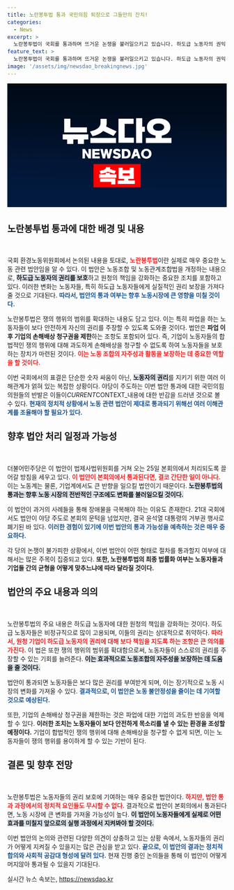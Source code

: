 ```yaml
---
title: 노란봉투법 통과 국민의힘 퇴장으로 그들만의 잔치!
categories:
  - News
excerpt: >
  노란봉투법이 국회를 통과하며 뜨거운 논쟁을 불러일으키고 있습니다. 하도급 노동자의 권익 보호와 기업 책임 강화 속, 여야의 격돌이 예고됩니다! 이 법안의 향방을 알아보세요!
feature_text: >
  노란봉투법이 국회를 통과하며 뜨거운 논쟁을 불러일으키고 있습니다. 하도급 노동자의 권익 보호와 기업 책임 강화 속, 여야의 격돌이 예고됩니다! 이 법안의 향방을 알아보세요!
image: '/assets/img/newsdao_breakingnews.jpg'
---
```


<p><img src="/assets/img/newsdao_breakingnews.jpg" alt="koreaapp 속보" /></p>

<h2 data-ke-size="size26">노란봉투법 통과에 대한 배경 및 내용</h2>

<p data-ke-size="size16">&nbsp;</p>

<p>국회 환경노동위원회에서 논의된 내용을 토대로, <b><span style="color: #ee2323;">노란봉투법</span></b>이란 실제로 매우 중요한 노동 관련 법안임을 알 수 있다. 이 법안은 노동조합 및 노동관계조합법을 개정하는 내용으로, <b><span style="background-color: #21538527;">하도급 노동자의 권리를 보호</span></b>하고 원청의 책임을 강화하는 중요한 조치를 포함하고 있다. 이러한 변화는 노동자들, 특히 하도급 노동자들에게 실질적인 권리 보장을 가져다줄 것으로 기대된다. <b><span style="color: #1a5490;">따라서, 법안의 통과 여부는 향후 노동시장에 큰 영향을 미칠 것이다.</span></b></p>

<p>노란봉투법은 쟁의 행위의 범위를 확대하는 내용도 담고 있다. 이는 특히 파업을 하는 노동자들이 보다 안전하게 자신의 권리를 주장할 수 있도록 도와줄 것이다. 법안은 <b>파업 이후 기업의 손해배상 청구권을 제한</b>하는 조항도 포함되어 있다. 즉, 기업이 노동자들의 합법적인 쟁의 행위에 대해 과도하게 손해배상을 청구할 수 없도록 하여 노동자들을 보호하는 장치가 마련된 것이다. <b><span style="color: #ee2323;">이는 노동 조합의 자주성과 활동을 보장하는 데 중요한 역할을 할 것이다.</span></b></p>

<p>이번 국회에서의 표결은 단순한 숫자 싸움이 아닌, <b><span style="background-color: #21538527;">노동자의 권리</span></b>를 지키기 위한 여러 이해관계가 얽혀 있는 복잡한 상황이다. 야당이 주도하는 이번 법안 통과에 대한 국민의힘 의원들의 반발은 이들이<em>CURRENT</em>CONTEXT_내용에 대한 반감을 드러낸 것으로 볼 수 있다. <b><span style="color: #1a5490;">현재의 정치적 상황에서 노동 관련 법안이 제대로 통과되기 위해선 여러 이해관계를 조율해야 할 필요가 있다.</span></b></p>

<h2 data-ke-size="size26">향후 법안 처리 일정과 가능성</h2>

<p data-ke-size="size16">&nbsp;</p>

<p>더불어민주당은 이 법안이 법제사법위원회를 거쳐 오는 25일 본회의에서 처리되도록 끌어갈 방침을 세우고 있다. <b><span style="color: #ee2323;">이 법안이 본회의에서 통과된다면, 결코 간단한 일이 아니다.</span></b> 이는 노동계는 물론, 기업계에서도 큰 반향을 일으킬 법안이기 때문이다. <b><span style="background-color: #21538527;">노란봉투법의 통과는 향후 노동 시장의 전반적인 구조에도 변화를 불러일으킬 것이다.</span></b></p>

<p>이 법안이 과거의 사례들을 통해 장애물을 극복해야 하는 이유도 존재한다. 21대 국회에서도 법안이 야당 주도로 본회의 문턱을 넘었지만, 결국 윤석열 대통령의 거부권 행사로 폐기된 바 있다. <b><span style="color: #1a5490;">이러한 경험이 있기에 이번 법안의 통과 가능성을 예측하는 것은 매우 중요하다.</span></b></p>

<p>각 당의 논쟁이 불가피한 상황에서, 이번 법안이 어떤 형태로 절차를 통과할지 여부에 대해서는 많은 주목이 집중되고 있다. <b>또한, 노란봉투법의 최종 법률화 여부는 노동자들과 기업들 간의 균형을 어떻게 맞추느냐에 따라 달라질 것이다.</b></p>

<h2 data-ke-size="size26">법안의 주요 내용과 의의</h2>

<p data-ke-size="size16">&nbsp;</p>

<p>노란봉투법의 주요 내용은 하도급 노동자에 대한 원청의 책임을 강화하는 것이다. 하도급 노동자들은 비정규직으로 많이 고용되며, 이들의 권리는 상대적으로 취약하다. <b><span style="color: #ee2323;">따라서, 원청 기업이 하도급 노동자의 권리에 대해 보다 책임을 지도록 하는 조항은 큰 의의를 가진다.</span></b> 이 법은 또한 쟁의 행위의 범위를 확대함으로써, 노동자들이 스스로의 권리를 주장할 수 있는 기회를 늘려준다. <b><span style="background-color: #21538527;">이는 효과적으로 노동조합의 자주성을 보장하는 데 도움을 줄 것이다.</span></b></p>

<p>법안이 통과되면 노동자들은 보다 많은 권리를 부여받게 되며, 이는 장기적으로 노동 시장의 변화를 가져올 수 있다. <b><span style="color: #1a5490;">결과적으로, 이 법안은 노동 불안정성을 줄이는 데 기여할 것으로 예상된다.</span></b></p>

<p>또한, 기업의 손해배상 청구권을 제한하는 것은 파업에 대한 기업의 과도한 반응을 억제할 수 있다. <b>이러한 조치는 노동자들이 보다 안전하게 목소리를 낼 수 있는 환경을 조성할 예정이다.</b> 기업이 합법적인 쟁의 행위에 대해 손해배상을 청구할 수 없게 되면, 이는 노동자들이 쟁의 행위를 용이하게 할 수 있는 기반이 된다.</p>

<h2 data-ke-size="size26">결론 및 향후 전망</h2>

<p data-ke-size="size16">&nbsp;</p>

<p>노란봉투법은 노동자들의 권리 보호에 기여하는 매우 중요한 법안이다. <b><span style="color: #ee2323;">하지만, 법안 통과 과정에서의 정치적 요인들도 무시할 수 없다.</span></b> 결과적으로 법안이 본회의에서 통과된다면, 노동 시장에 큰 변화를 가져올 가능성이 높다. <b><span style="background-color: #21538527;">이 법안이 노동자들에게 실제로 어떤 효과를 미칠지 앞으로의 실행 과정에서 지켜봐야 할 것이다.</span></b></p>

<p>이번 법안의 논의와 관련된 다양한 의견이 상충하고 있는 상황 속에서, 노동자들의 권리가 어떻게 지켜질 수 있을지는 많은 관심을 받고 있다. <b><span style="color: #1a5490;">끝으로, 이 법안의 결과는 정치적 합의와 사회적 공감대 형성에 달려 있다.</span></b> 현재 진행 중인 논의들을 통해 이 법안이 어떻게 머지않아 통과될 수 있을지 기대된다.</p>
실시간 뉴스 속보는, <a href="https://newsdao.kr" rel="dofollow">https://newsdao.kr</a>


